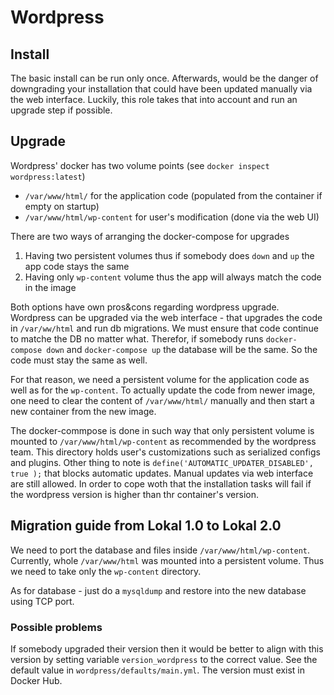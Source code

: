 # Wordpress

## Install

The basic install can be run only once. Afterwards, would be the danger of downgrading your
installation that could have been updated manually via the web interface. Luckily, this role
takes that into account and run an upgrade step if possible.

## Upgrade

Wordpress' docker has two volume points (see `docker inspect wordpress:latest`)
- `/var/www/html/` for the application code (populated from the container if empty on startup)
- `/var/www/html/wp-content` for user's modification (done via the web UI)

There are two ways of arranging the docker-compose for upgrades

1. Having two persistent volumes thus if somebody does `down` and `up` the app code stays the same
2. Having only `wp-content` volume thus the app will always match the code in the image

Both options have own pros&cons regarding wordpress upgrade. Wordpress can be upgraded via the web
interface - that upgrades the code in `/var/ww/html` and run db migrations. We must ensure that code continue to matche the DB no matter what. Therefor, if somebody runs `docker-compose down`
and `docker-compose up` the database will be the same. So the code must stay the same as well.

For that reason, we need a persistent volume for the application code as well as for the `wp-content`.
To actually update the code from newer image, one need to clear the content of `/var/www/html/` manually
and then start a new container from the new image.

The docker-commpose is done in such way that only persistent volume is mounted to
`/var/www/html/wp-content` as recommended by the wordpress team. This directory
holds user's customizations such as serialized configs and plugins.
Other thing to note is `define('AUTOMATIC_UPDATER_DISABLED', true );` that blocks
automatic updates. Manual updates via web interface are still allowed. In order to
cope woth that the installation tasks will fail if the wordpress version is higher
than thr container's version.

## Migration guide from Lokal 1.0 to Lokal 2.0

We need to port the database and files inside `/var/www/html/wp-content`. Currently,
whole `/var/www/html` was mounted into a persistent volume. Thus we need to take only
the `wp-content` directory.

As for database - just do a `mysqldump` and restore into the new database using TCP port.

### Possible problems

If somebody upgraded their version then it would be better to align with this version
by setting variable `version_wordpress` to the correct value. See the default value
in `wordpress/defaults/main.yml`. The version must exist in Docker Hub.

